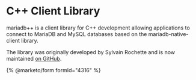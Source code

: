 # C++ Client Library

mariadb++ is a client library for C++ development allowing applications to connect to MariaDB and MySQL databases based on the mariadb-native-client library.

The library was originally developed by Sylvain Rochette and is now maintained [on GitHub](https://github.com/viaduck/mariadbpp).


{% @marketo/form formId="4316" %}
